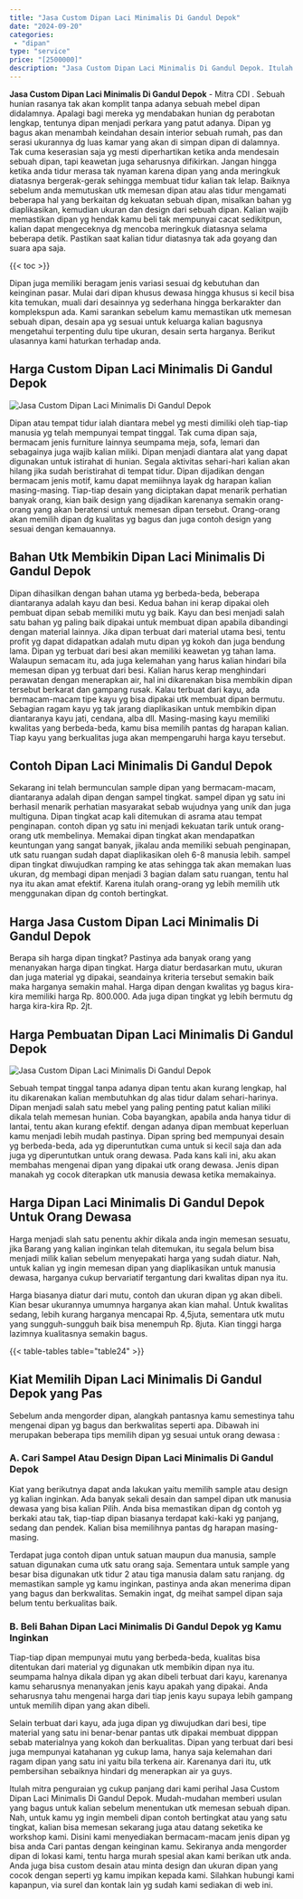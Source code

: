 ```yaml
---
title: "Jasa Custom Dipan Laci Minimalis Di Gandul Depok"
date: "2024-09-20"
categories:
 - "dipan"
type: "service"
price: "[2500000]"
description: "Jasa Custom Dipan Laci Minimalis Di Gandul Depok. Itulah mitra penguraian yg cukup panjang dari kami perihal Jasa Custom Dipan Laci Minimalis Di Gandul Depok..."
---
```


**Jasa Custom Dipan Laci Minimalis Di Gandul Depok** - Mitra CDI . Sebuah hunian rasanya tak akan komplit tanpa adanya sebuah mebel dipan didalamnya. Apalagi bagi mereka yg mendabakan hunian dg perabotan lengkap, tentunya dipan menjadi perkara yang patut adanya. Dipan yg bagus akan menambah keindahan desain interior sebuah rumah, pas dan serasi ukurannya dg luas kamar yang akan di simpan dipan di dalamnya. Tak cuma keserasian saja yg mesti diperhartikan ketika anda mendesain sebuah dipan, tapi keawetan juga seharusnya difikirkan. Jangan hingga ketika anda tidur merasa tak nyaman karena dipan yang anda meringkuk diatasnya bergerak-gerak sehingga membuat tidur kalian tak lelap. Baiknya sebelum anda memutuskan utk memesan dipan atau alas tidur mengamati beberapa hal yang berkaitan dg kekuatan sebuah dipan, misalkan bahan yg diaplikasikan, kemudian ukuran dan design dari sebuah dipan. Kalian wajib memastikan dipan yg hendak kamu beli tak mempunyai cacat sedikitpun, kalian dapat mengeceknya dg mencoba meringkuk diatasnya selama beberapa detik. Pastikan saat kalian tidur diatasnya tak ada goyang dan suara apa saja.

{{< toc >}}

Dipan juga memiliki beragam jenis variasi sesuai dg kebutuhan dan keinginan pasar. Mulai dari dipan khusus dewasa hingga khusus si kecil bisa kita temukan, muali dari desainnya yg sederhana hingga berkarakter dan komplekspun ada. Kami sarankan sebelum kamu memastikan utk memesan sebuah dipan, desain apa yg sesuai untuk keluarga kalian bagusnya mengetahui terpenting dulu tipe ukuran, desain serta harganya. Berikut ulasannya kami haturkan terhadap anda.

## Harga Custom Dipan Laci Minimalis Di Gandul Depok

![Jasa Custom Dipan Laci Minimalis Di Gandul Depok](/images/mebel/dipan-anak-003-1.jpg)

Dipan atau tempat tidur ialah diantara mebel yg mesti dimiliki oleh tiap-tiap manusia yg telah mempunyai tempat tinggal. Tak cuma dipan saja, bermacam jenis furniture lainnya seumpama meja, sofa, lemari dan sebagainya juga wajib kalian miliki. Dipan menjadi diantara alat yang dapat digunakan untuk istirahat di hunian. Segala aktivitas sehari-hari kalian akan hilang jika sudah beristirahat di tempat tidur. Dipan dijadikan dengan bermacam jenis motif, kamu dapat memiihnya layak dg harapan kalian masing-masing. Tiap-tiap desain yang diciptakan dapat menarik perhatian banyak orang, kian baik design yang dijadikan karenanya semakin orang-orang yang akan beratensi untuk memesan dipan tersebut. Orang-orang akan memilih dipan dg kualitas yg bagus dan juga contoh design yang sesuai dengan kemauannya.

## Bahan Utk Membikin Dipan Laci Minimalis Di Gandul Depok

Dipan dihasilkan dengan bahan utama yg berbeda-beda, beberapa diantaranya adalah kayu dan besi. Kedua bahan ini kerap dipakai oleh pembuat dipan sebab memiliki mutu yg baik. Kayu dan besi menjadi salah satu bahan yg paling baik dipakai untuk membuat dipan apabila dibandingi dengan material lainnya. Jika dipan terbuat dari material utama besi, tentu profit yg dapat didapatkan adalah mutu dipan yg kokoh dan juga bendung lama. Dipan yg terbuat dari besi akan memiliki keawetan yg tahan lama. Walaupun semacam itu, ada juga kelemahan yang harus kalian hindari bila memesan dipan yg terbuat dari besi. Kalian harus kerap menghindari perawatan dengan menerapkan air, hal ini dikarenakan bisa membikin dipan tersebut berkarat dan gampang rusak. Kalau terbuat dari kayu, ada bermacam-macam tipe kayu yg bisa dipakai utk membuat dipan bermutu. Sebagian ragam kayu yg tak jarang diaplikasikan untuk membikin dipan diantaranya kayu jati, cendana, alba dll. Masing-masing kayu memiliki kwalitas yang berbeda-beda, kamu bisa memilih pantas dg harapan kalian. Tiap kayu yang berkualitas juga akan mempengaruhi harga kayu tersebut.

## Contoh Dipan Laci Minimalis Di Gandul Depok

Sekarang ini telah bermunculan sample dipan yang bermacam-macam, diantaranya adalah dipan dengan sampel tingkat. sampel dipan yg satu ini berhasil menarik perhatian masyarakat sebab wujudnya yang unik dan juga multiguna. Dipan tingkat acap kali ditemukan di asrama atau tempat penginapan. contoh dipan yg satu ini menjadi kekuatan tarik untuk orang-orang utk membelinya. Memakai dipan tingkat akan mendapatkan keuntungan yang sangat banyak, jikalau anda memiliki sebuah penginapan, utk satu ruangan sudah dapat diaplikasikan oleh 6-8 manusia lebih. sampel dipan tingkat diwujudkan ramping ke atas sehingga tak akan memakan luas ukuran, dg membagi dipan menjadi 3 bagian dalam satu ruangan, tentu hal nya itu akan amat efektif. Karena itulah orang-orang yg lebih memilih utk menggunakan dipan dg contoh bertingkat.

## Harga Jasa Custom Dipan Laci Minimalis Di Gandul Depok

Berapa sih harga dipan tingkat? Pastinya ada banyak orang yang menanyakan harga dipan tingkat. Harga diatur berdasarkan mutu, ukuran dan juga material yg dipakai, seandainya kriteria tersebut semakin baik maka harganya semakin mahal. Harga dipan dengan kwalitas yg bagus kira-kira memiliki harga Rp. 800.000. Ada juga dipan tingkat yg lebih bermutu dg harga kira-kira Rp. 2jt.

## Harga Pembuatan Dipan Laci Minimalis Di Gandul Depok

![Jasa Custom Dipan Laci Minimalis Di Gandul Depok](/images/mebel/dipan-dewasa-011.jpg)

Sebuah tempat tinggal tanpa adanya dipan tentu akan kurang lengkap, hal itu dikarenakan kalian membutuhkan dg alas tidur dalam sehari-harinya. Dipan menjadi salah satu mebel yang paling penting patut kalian miliki dikala telah memesan hunian. Coba bayangkan, apabila anda hanya tidur di lantai, tentu akan kurang efektif. dengan adanya dipan membuat keperluan kamu menjadi lebih mudah pastinya. Dipan spring bed mempunyai desain yg berbeda-beda, ada yg diperuntutkan cuma untuk si kecil saja dan ada juga yg diperuntutkan untuk orang dewasa. Pada kans kali ini, aku akan membahas mengenai dipan yang dipakai utk orang dewasa. Jenis dipan manakah yg cocok diterapkan utk manusia dewasa ketika memakainya.

## Harga Dipan Laci Minimalis Di Gandul Depok Untuk Orang Dewasa

Harga menjadi slah satu penentu akhir dikala anda ingin memesan sesuatu, jika Barang yang kalian inginkan telah ditemukan, itu segala belum bisa menjadi milik kalian sebelum menyepakati harga yang sudah diatur. Nah, untuk kalian yg ingin memesan dipan yang diaplikasikan untuk manusia dewasa, harganya cukup bervariatif tergantung dari kwalitas dipan nya itu.

Harga biasanya diatur dari mutu, contoh dan ukuran dipan yg akan dibeli. Kian besar ukurannya umumnya harganya akan kian mahal. Untuk kwalitas sedang, lebih kurang harganya mencapai Rp. 4,5juta, sementara utk mutu yang sungguh-sungguh baik bisa menempuh Rp. 8juta. Kian tinggi harga lazimnya kualitasnya semakin bagus.

{{< table-tables table="table24" >}}

## Kiat Memilih Dipan Laci Minimalis Di Gandul Depok yang Pas

Sebelum anda mengorder dipan, alangkah pantasnya kamu semestinya tahu mengenai dipan yg bagus dan berkwalitas seperti apa. Dibawah ini merupakan beberapa tips memilih dipan yg sesuai untuk orang dewasa :

### A. Cari Sampel Atau Design Dipan Laci Minimalis Di Gandul Depok

Kiat yang berikutnya dapat anda lakukan yaitu memilih sample atau design yg kalian inginkan. Ada banyak sekali desain dan sampel dipan utk manusia dewasa yang bisa kalian Pilih. Anda bisa memastikan dipan dg contoh yg berkaki atau tak, tiap-tiap dipan biasanya terdapat kaki-kaki yg panjang, sedang dan pendek. Kalian bisa memilihnya pantas dg harapan masing-masing.

Terdapat juga contoh dipan untuk satuan maupun dua manusia, sample satuan digunakan cuma utk satu orang saja. Sementara untuk sample yang besar bisa digunakan utk tidur 2 atau tiga manusia dalam satu ranjang. dg memastikan sample yg kamu inginkan, pastinya anda akan menerima dipan yang bagus dan berkwalitas. Semakin ingat, dg meihat sampel dipan saja belum tentu berkualitas baik.

### B. Beli Bahan Dipan Laci Minimalis Di Gandul Depok yg Kamu Inginkan

Tiap-tiap dipan mempunyai mutu yang berbeda-beda, kualitas bisa ditentukan dari material yg digunakan utk membikin dipan nya itu. seumpama halnya dikala dipan yg akan dibeli terbuat dari kayu, karenanya kamu seharusnya menanyakan jenis kayu apakah yang dipakai. Anda seharusnya tahu mengenai harga dari tiap jenis kayu supaya lebih gampang untuk memilih dipan yang akan dibeli.

Selain terbuat dari kayu, ada juga dipan yg diwujudkan dari besi, tipe material yang satu ini benar-benar pantas utk dipakai membuat dipppan sebab materialnya yang kokoh dan berkualitas. Dipan yang terbuat dari besi juga mempunyai katahanan yg cukup lama, hanya saja kelemahan dari ragam dipan yang satu ini yaitu bila terkena air. Karenanya dari itu, utk pembersihan sebaiknya hindari dg menerapkan air ya guys.

Itulah mitra penguraian yg cukup panjang dari kami perihal Jasa Custom Dipan Laci Minimalis Di Gandul Depok. Mudah-mudahan memberi usulan yang bagus untuk kalian sebelum menentukan utk memesan sebuah dipan. Nah, untuk kamu yg ingin membeli dipan contoh bertingkat atau yang satu tingkat, kalian bisa memesan sekarang juga atau datang seketika ke workshop kami. Disini kami menyediakan bermacam-macam jenis dipan yg bisa anda Cari pantas dengan keinginan kamu. Sekiranya anda mengorder dipan di lokasi kami, tentu harga murah spesial akan kami berikan utk anda. Anda juga bisa custom desain atau minta design dan ukuran dipan yang cocok dengan seperti yg kamu impikan kepada kami. Silahkan hubungi kami kapanpun, via surel dan kontak lain yg sudah kami sediakan di web ini.
